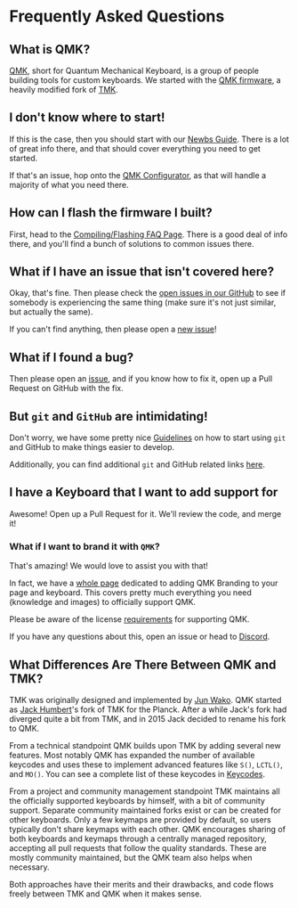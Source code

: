 # Frequently Asked Questions

## What is QMK?

[QMK](https://github.com/qmk), short for Quantum Mechanical Keyboard, is a group of people building tools for custom keyboards. We started with the [QMK firmware](https://github.com/qmk/qmk_firmware), a heavily modified fork of [TMK](https://github.com/tmk/tmk_keyboard).

## I don't know where to start!

If this is the case, then you should start with our [Newbs Guide](newbs). There is a lot of great info there, and that should cover everything you need to get started.

If that's an issue, hop onto the [QMK Configurator](https://config.qmk.fm), as that will handle a majority of what you need there.

## How can I flash the firmware I built?

First, head to the [Compiling/Flashing FAQ Page](faq_build). There is a good deal of info there, and you'll find a bunch of solutions to common issues there.

## What if I have an issue that isn't covered here?

Okay, that's fine. Then please check the [open issues in our GitHub](https://github.com/qmk/qmk_firmware/issues) to see if somebody is experiencing the same thing (make sure it's not just similar, but actually the same).

If you can't find anything, then please open a [new issue](https://github.com/qmk/qmk_firmware/issues/new)!

## What if I found a bug?

Then please open an [issue](https://github.com/qmk/qmk_firmware/issues/new), and if you know how to fix it, open up a Pull Request on GitHub with the fix.

## But `git` and `GitHub` are intimidating!

Don't worry, we have some pretty nice [Guidelines](newbs_git_best_practices) on how to start using `git` and GitHub to make things easier to develop.

Additionally, you can find additional `git` and GitHub related links [here](newbs_learn_more_resources).

## I have a Keyboard that I want to add support for

Awesome! Open up a Pull Request for it. We'll review the code, and merge it!

### What if I want to brand it with `QMK`?

That's amazing! We would love to assist you with that!

In fact, we have a [whole page](https://qmk.fm/powered/) dedicated to adding QMK Branding to your page and keyboard. This covers pretty much everything you need (knowledge and images) to officially support QMK.

Please be aware of the license [requirements](license_violations#licensing) for supporting QMK.

If you have any questions about this, open an issue or head to [Discord](https://discord.gg/qmk).

## What Differences Are There Between QMK and TMK?

TMK was originally designed and implemented by [Jun Wako](https://github.com/tmk). QMK started as [Jack Humbert](https://github.com/jackhumbert)'s fork of TMK for the Planck. After a while Jack's fork had diverged quite a bit from TMK, and in 2015 Jack decided to rename his fork to QMK.

From a technical standpoint QMK builds upon TMK by adding several new features. Most notably QMK has expanded the number of available keycodes and uses these to implement advanced features like `S()`, `LCTL()`, and `MO()`. You can see a complete list of these keycodes in [Keycodes](keycodes).

From a project and community management standpoint TMK maintains all the officially supported keyboards by himself, with a bit of community support. Separate community maintained forks exist or can be created for other keyboards. Only a few keymaps are provided by default, so users typically don't share keymaps with each other. QMK encourages sharing of both keyboards and keymaps through a centrally managed repository, accepting all pull requests that follow the quality standards. These are mostly community maintained, but the QMK team also helps when necessary.

Both approaches have their merits and their drawbacks, and code flows freely between TMK and QMK when it makes sense.
